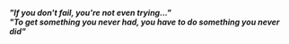  ***"If you don't fail, you're not even trying..."*** <br>
 ***"To get something you never had, you have to do something you never did"***
